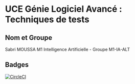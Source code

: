 # UCE Génie Logiciel Avancé : Techniques de tests

## Nom et Groupe

Sabri MOUSSA
M1 Intelligence Artificielle - Groupe M1-IA-ALT

## Badges

[![CircleCI](https://circleci.com/github/Mariateb/ceri-m1-techniques-de-test.svg?style=svg)](https://circleci.com/github/Mariateb/ceri-m1-techniques-de-test)